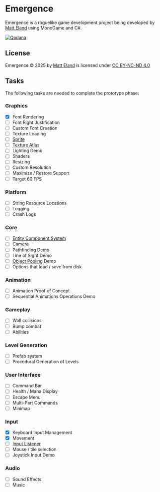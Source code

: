 # Emergence

Emergence is a roguelike game development project being developed by [Matt Eland](https://MattEland.dev) using MonoGame and C#.

[![Qodana](https://github.com/IntegerMan/EmergenceMonoGame/actions/workflows/qodana_code_quality.yml/badge.svg)](https://qodana.cloud/projects/Dbm8Z/)

## License

Emergence © 2025 by [Matt Eland](https://matteland.dev) is licensed under [CC BY-NC-ND 4.0](https://creativecommons.org/licenses/by-nc-nd/4.0/?ref=chooser-v1)

## Tasks

The following tasks are needed to complete the prototype phase:

### Graphics

- [x] Font Rendering
- [ ] Font Right Justification
- [ ] Custom Font Creation
- [ ] Texture Loading
- [ ] [Sprite](https://www.monogameextended.net/docs/features/texture-handling/sprite/)
- [ ] [Texture Atlas](https://www.monogameextended.net/docs/features/texture-handling/texture2datlas/)
- [ ] Lighting Demo
- [ ] Shaders
- [ ] Resizing
- [ ] Custom Resolution
- [ ] Maximize / Restore Support
- [ ] Target 60 FPS

### Platform

- [ ] String Resource Locations
- [ ] Logging
- [ ] Crash Logs

### Core

- [ ] [Entity Component System](https://www.monogameextended.net/docs/features/entities/)
- [ ] [Camera](https://www.monogameextended.net/docs/features/camera/orthographic-camera/)
- [ ] Pathfinding Demo
- [ ] Line of Sight Demo
- [ ] [Object Pooling](https://www.monogameextended.net/docs/features/object-pooling/) Demo
- [ ] Options that load / save from disk

### Animation

- [ ] Animation Proof of Concept
- [ ] Sequential Animations Operations Demo

### Gameplay

- [ ] Wall collisions
- [ ] Bump combat
- [ ] Abilities

### Level Generation

- [ ] Prefab system
- [ ] Procedural Generation of Levels

### User Interface

- [ ] Command Bar
- [ ] Health / Mana Display
- [ ] Escape Menu
- [ ] Multi-Part Commands
- [ ] Minimap

### Input

- [x] Keyboard Input Management
- [x] Movement
- [ ] [Input Listener](https://www.monogameextended.net/docs/features/input/inputlistener/)
- [ ] Mouse / tile selection
- [ ] Joystick Input Demo

### Audio

- [ ] Sound Effects
- [ ] Music
